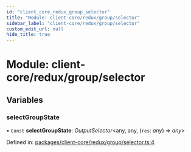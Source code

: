 ```yaml
---
id: "client_core_redux_group_selector"
title: "Module: client-core/redux/group/selector"
sidebar_label: "client-core/redux/group/selector"
custom_edit_url: null
hide_title: true
---
```


# Module: client-core/redux/group/selector

## Variables

### selectGroupState

• `Const` **selectGroupState**: *OutputSelector*<any, any, (`res`: *any*) => *any*\>

Defined in: [packages/client-core/redux/group/selector.ts:4](https://github.com/xr3ngine/xr3ngine/blob/5c3dcaef1/packages/client-core/redux/group/selector.ts#L4)
